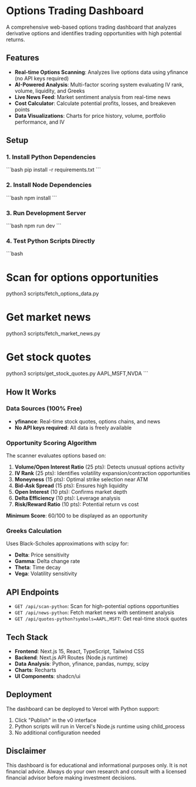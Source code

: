 # Options Trading Dashboard

A comprehensive web-based options trading dashboard that analyzes derivative options and identifies trading opportunities with high potential returns.

## Features

- **Real-time Options Scanning**: Analyzes live options data using yfinance (no API keys required)
- **AI-Powered Analysis**: Multi-factor scoring system evaluating IV rank, volume, liquidity, and Greeks
- **Live News Feed**: Market sentiment analysis from real-time news
- **Cost Calculator**: Calculate potential profits, losses, and breakeven points
- **Data Visualizations**: Charts for price history, volume, portfolio performance, and IV

## Setup

### 1. Install Python Dependencies

\`\`\`bash
pip install -r requirements.txt
\`\`\`

### 2. Install Node Dependencies

\`\`\`bash
npm install
\`\`\`

### 3. Run Development Server

\`\`\`bash
npm run dev
\`\`\`

### 4. Test Python Scripts Directly

\`\`\`bash
# Scan for options opportunities
python3 scripts/fetch_options_data.py

# Get market news
python3 scripts/fetch_market_news.py

# Get stock quotes
python3 scripts/get_stock_quotes.py AAPL,MSFT,NVDA
\`\`\`

## How It Works

### Data Sources (100% Free)

- **yfinance**: Real-time stock quotes, options chains, and news
- **No API keys required**: All data is freely available

### Opportunity Scoring Algorithm

The scanner evaluates options based on:

1. **Volume/Open Interest Ratio** (25 pts): Detects unusual options activity
2. **IV Rank** (25 pts): Identifies volatility expansion/contraction opportunities
3. **Moneyness** (15 pts): Optimal strike selection near ATM
4. **Bid-Ask Spread** (15 pts): Ensures high liquidity
5. **Open Interest** (10 pts): Confirms market depth
6. **Delta Efficiency** (10 pts): Leverage analysis
7. **Risk/Reward Ratio** (10 pts): Potential return vs cost

**Minimum Score**: 60/100 to be displayed as an opportunity

### Greeks Calculation

Uses Black-Scholes approximations with scipy for:
- **Delta**: Price sensitivity
- **Gamma**: Delta change rate
- **Theta**: Time decay
- **Vega**: Volatility sensitivity

## API Endpoints

- `GET /api/scan-python`: Scan for high-potential options opportunities
- `GET /api/news-python`: Fetch market news with sentiment analysis
- `GET /api/quotes-python?symbols=AAPL,MSFT`: Get real-time stock quotes

## Tech Stack

- **Frontend**: Next.js 15, React, TypeScript, Tailwind CSS
- **Backend**: Next.js API Routes (Node.js runtime)
- **Data Analysis**: Python, yfinance, pandas, numpy, scipy
- **Charts**: Recharts
- **UI Components**: shadcn/ui

## Deployment

The dashboard can be deployed to Vercel with Python support:

1. Click "Publish" in the v0 interface
2. Python scripts will run in Vercel's Node.js runtime using child_process
3. No additional configuration needed

## Disclaimer

This dashboard is for educational and informational purposes only. It is not financial advice. Always do your own research and consult with a licensed financial advisor before making investment decisions.

